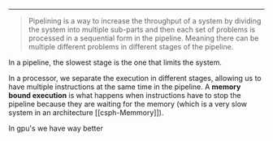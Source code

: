 ***
> Pipelining is a way to increase the throughput of a system by dividing the system into multiple sub-parts and then each set of problems is processed in a sequential form in the pipeline. Meaning there can be multiple different problems in different stages of the pipeline.

In a pipeline, the slowest stage is the one that limits the system.

In a processor, we separate the execution in different stages, allowing us to have multiple instructions at the same time in the pipeline.
A **memory bound execution** is what happens when instructions have to stop the pipeline because they are waiting for the memory (which is a very slow system in an architecture [[csph-Memmory]]).

In gpu's we have way better 